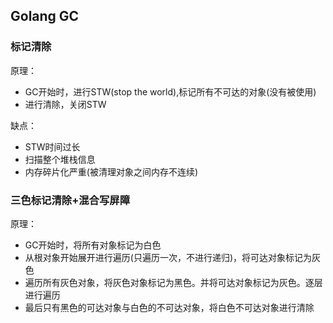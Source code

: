 ## Golang GC

### 标记清除
原理：
- GC开始时，进行STW(stop the world),标记所有不可达的对象(没有被使用)
- 进行清除，关闭STW

缺点：
- STW时间过长
- 扫描整个堆栈信息
- 内存碎片化严重(被清理对象之间内存不连续)

### 三色标记清除+混合写屏障
原理：
- GC开始时，将所有对象标记为白色
- 从根对象开始展开进行遍历(只遍历一次，不进行递归)，将可达对象标记为灰色
- 遍历所有灰色对象，将灰色对象标记为黑色。并将可达对象标记为灰色。逐层进行遍历
- 最后只有黑色的可达对象与白色的不可达对象，将白色不可达对象进行清除